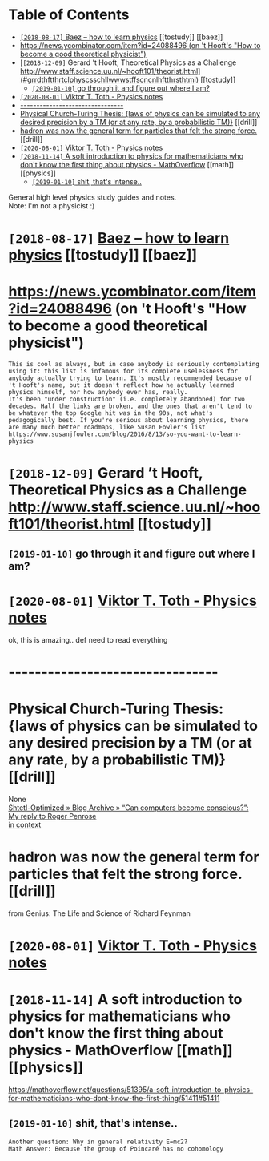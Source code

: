 
# Table of Contents

-   [`[2018-08-17]` Baez &#x2013; how to learn physics](#mthcrdhmbzbkshtmlbzhwtlrnphyscs) [[tostudy]] [[baez]]
-   [https://news.ycombinator.com/item?id=24088496 (on 't Hooft's "How to become a good theoretical physicist")](#snwsycmbntrcmtmdnthftshwtbcmgdthrtclphyscst) 
-   [`[2018-12-09]` Gerard ’t Hooft, Theoretical Physics as a Challenge http://www.staff.science.uu.nl/~hooft101/theorist.html](#grrdthftthrtclphyscsschllwwwstffscncnlhftthrsthtml) [[tostudy]]
    -   [`[2019-01-10]` go through it and figure out where I am?](#gthrghtndfgrtwhrm) 
-   [`[2020-08-01]` Viktor T. Toth - Physics notes](#wwwvttthcmcmsphyscsntsvktrttthphyscsnts) 
-   [--------------------------------](#1772_1849) 
-   [Physical Church-Turing Thesis: {laws of physics can be simulated to any desired precision by a TM (or at any rate, by a probabilistic TM)}](#physclchrchtrngthsslwsfphcsnbytmrtnyrtbyprbblstctm) [[drill]]
-   [hadron was now the general term for particles that felt the strong force.](#hdrnwsnwthgnrltrmfrprtclsthtfltthstrngfrc) [[drill]]
-   [`[2020-08-01]` Viktor T. Toth - Physics notes](#wwwvttthcmcmsndxphpphyscsntsvktrttthphyscsnts) 
-   [`[2018-11-14]` A soft introduction to physics for mathematicians who don't know the first thing about physics - MathOverflow](#sftntrdctntphyscsfrmthmtchfrstthngbtphyscsmthvrflw) [[math]] [[physics]]
    -   [`[2019-01-10]` shit, that's intense..](#shtthtsntns) 

General high level physics study guides and notes.  
Note: I'm not a physicist :)  




# `[2018-08-17]` [Baez &#x2013; how to learn physics](http://math.ucr.edu/home/baez/books.html)      [[tostudy]] [[baez]]




# <https://news.ycombinator.com/item?id=24088496> (on 't Hooft's "How to become a good theoretical physicist")

    This is cool as always, but in case anybody is seriously contemplating using it: this list is infamous for its complete uselessness for anybody actually trying to learn. It's mostly recommended because of 't Hooft's name, but it doesn't reflect how he actually learned physics himself, nor how anybody ever has, really.
    It's been "under construction" (i.e. completely abandoned) for two decades. Half the links are broken, and the ones that aren't tend to be whatever the top Google hit was in the 90s, not what's pedagogically best. If you're serious about learning physics, there are many much better roadmaps, like Susan Fowler's list https://www.susanjfowler.com/blog/2016/8/13/so-you-want-to-learn-physics




# `[2018-12-09]` Gerard ’t Hooft, Theoretical Physics as a Challenge <http://www.staff.science.uu.nl/~hooft101/theorist.html>      [[tostudy]]





## `[2019-01-10]` go through it and figure out where I am?




# `[2020-08-01]` [Viktor T. Toth - Physics notes](http://www.vttoth.com/CMS/physics-notes)

ok, this is amazing.. def need to read everything  




# -------------------------------- 




# Physical Church-Turing Thesis: {laws of physics can be simulated to any desired precision by a TM (or at any rate, by a probabilistic TM)}      [[drill]]

None  
[Shtetl-Optimized  » Blog Archive   » “Can computers become conscious?”: My reply to Roger Penrose](https://www.scottaaronson.com/blog/?p=2756)  
[in context](https://hyp.is/LJqhJPz0Eem1V4OZGz8ddg/www.scottaaronson.com/blog/?p=2756)  




# hadron was now the general term for particles that felt the strong force.      [[drill]]

from Genius: The Life and Science of Richard Feynman  




# `[2020-08-01]` [Viktor T. Toth - Physics notes](http://www.vttoth.com/CMS/index.php/physics-notes)




# `[2018-11-14]` A soft introduction to physics for mathematicians who don't know the first thing about physics - MathOverflow      [[math]] [[physics]]

<https://mathoverflow.net/questions/51395/a-soft-introduction-to-physics-for-mathematicians-who-dont-know-the-first-thing/51411#51411>  




## `[2019-01-10]` shit, that's intense..

    Another question: Why in general relativity E=mc2?
    Math Answer: Because the group of Poincaré has no cohomology

